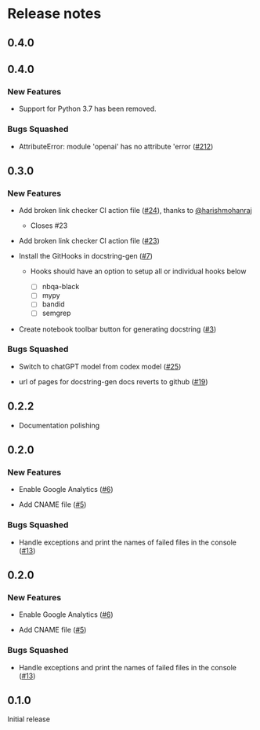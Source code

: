# Release notes

<!-- do not remove -->

## 0.4.0




## 0.4.0

### New Features

- Support for Python 3.7 has been removed.

### Bugs Squashed

- AttributeError: module 'openai' has no attribute 'error ([#212](https://github.com/airtai/nbdev-mkdocs/issues/212))


## 0.3.0

### New Features

- Add broken link checker CI action file ([#24](https://github.com/airtai/docstring-gen/pull/24)), thanks to [@harishmohanraj](https://github.com/harishmohanraj)
  - Closes #23

- Add broken link checker CI action file ([#23](https://github.com/airtai/docstring-gen/issues/23))

- Install the GitHooks in docstring-gen ([#7](https://github.com/airtai/docstring-gen/issues/7))
  - Hooks should have an option to setup all or individual hooks below

    - [ ] nbqa-black
    - [ ] mypy
    - [ ] bandid
    - [ ] semgrep

- Create notebook toolbar button for generating docstring ([#3](https://github.com/airtai/docstring-gen/issues/3))

### Bugs Squashed

- Switch to chatGPT model from codex model ([#25](https://github.com/airtai/docstring-gen/issues/25))

- url of pages for docstring-gen docs reverts to github ([#19](https://github.com/airtai/docstring-gen/issues/19))


## 0.2.2

- Documentation polishing


## 0.2.0

### New Features

- Enable Google Analytics ([#6](https://github.com/airtai/docstring-gen/issues/6))

- Add CNAME file ([#5](https://github.com/airtai/docstring-gen/issues/5))

### Bugs Squashed

- Handle exceptions and print the names of failed files in the console ([#13](https://github.com/airtai/docstring-gen/issues/13))


## 0.2.0

### New Features

- Enable Google Analytics ([#6](https://github.com/airtai/docstring-gen/issues/6))

- Add CNAME file ([#5](https://github.com/airtai/docstring-gen/issues/5))

### Bugs Squashed

- Handle exceptions and print the names of failed files in the console ([#13](https://github.com/airtai/docstring-gen/issues/13))


## 0.1.0

Initial release



